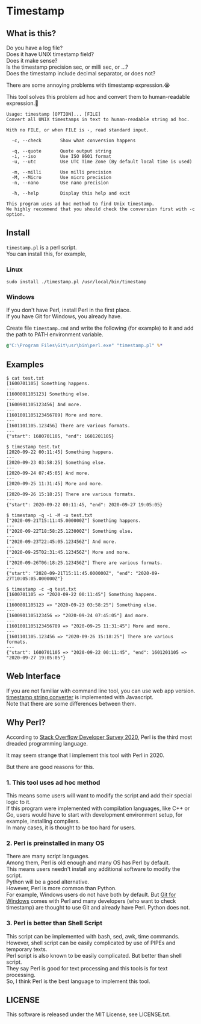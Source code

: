 # Timestamp

## What is this?

Do you have a log file?  
Does it have UNIX timestamp field?  
Does it make sense?  
Is the timestamp precision sec, or milli sec, or ...?  
Does the timestamp include decimal separator, or does not?

There are some annoying problems with timestamp expression.😭

This tool solves this problem ad hoc and convert them to human-readable expression.🎉

```
Usage: timestamp [OPTION]... [FILE]
Convert all UNIX timestamps in text to human-readable string ad hoc.

With no FILE, or when FILE is -, read standard input.

  -c, --check       Show what conversion happens

  -q, --quote       Quote output string
  -i, --iso         Use ISO 8601 format
  -u, --utc         Use UTC Time Zone (By default local time is used)

  -m, --milli       Use milli precision
  -M, --Micro       Use micro precision
  -n, --nano        Use nano precision

  -h, --help        Display this help and exit

This program uses ad hoc method to find Unix timestamp.
We highly recommend that you should check the conversion first with -c option.
```

## Install

`timestamp.pl` is a perl script.  
You can install this, for example,

### Linux

```
sudo install ./timestamp.pl /usr/local/bin/timestamp
```

### Windows

If you don't have Perl, install Perl in the first place.  
If you have Git for Windows, you already have.

Create file `timestamp.cmd` and write the following (for example) to it and add the path to PATH environment variable.

```cmd
@"C:\Program Files\Git\usr\bin\perl.exe" "timestamp.pl" %*
```

## Examples

```
$ cat test.txt
[1600701105] Something happens.
---
[1600801105123] Something else.
---
[1600901105123456] And more.
---
[1601001105123456789] More and more.
---
[1601101105.123456] There are various formats.
---
{"start": 1600701105, "end": 1601201105}
```

```
$ timestamp test.txt
[2020-09-22 00:11:45] Something happens.
---
[2020-09-23 03:58:25] Something else.
---
[2020-09-24 07:45:05] And more.
---
[2020-09-25 11:31:45] More and more.
---
[2020-09-26 15:18:25] There are various formats.
---
{"start": 2020-09-22 00:11:45, "end": 2020-09-27 19:05:05}
```

```
$ timestamp -q -i -M -u test.txt
["2020-09-21T15:11:45.000000Z"] Something happens.
---
["2020-09-22T18:58:25.123000Z"] Something else.
---
["2020-09-23T22:45:05.123456Z"] And more.
---
["2020-09-25T02:31:45.123456Z"] More and more.
---
["2020-09-26T06:18:25.123456Z"] There are various formats.
---
{"start": "2020-09-21T15:11:45.000000Z", "end": "2020-09-27T10:05:05.000000Z"}
```

```
$ timestamp -c -q test.txt 
[1600701105 => "2020-09-22 00:11:45"] Something happens.
---
[1600801105123 => "2020-09-23 03:58:25"] Something else.
---
[1600901105123456 => "2020-09-24 07:45:05"] And more.
---
[1601001105123456789 => "2020-09-25 11:31:45"] More and more.
---
[1601101105.123456 => "2020-09-26 15:18:25"] There are various formats.
---
{"start": 1600701105 => "2020-09-22 00:11:45", "end": 1601201105 => "2020-09-27 19:05:05"}
```

## Web Interface

If you are not familiar with command line tool, you can use web app version.  
[timestamp string converter](https://www.yhoka.com/app/timestamp-string-converter/) is implemented with Javascript.  
Note that there are some differences between them.

## Why Perl?

According to [Stack Overflow Developer Survey 2020](https://insights.stackoverflow.com/survey/2020#technology-most-loved-dreaded-and-wanted-languages-dreaded), Perl is the third most dreaded programming language.

It may seem strange that I implement this tool with Perl in 2020.

But there are good reasons for this.


### 1. This tool uses ad hoc method

This means some users will want to modify the script and add their special logic to it.  
If this program were implemented with compilation languages, like C++ or Go, users would have to start with development environment setup, for example, installing compilers.  
In many cases, it is thought to be too hard for users.

### 2. Perl is preinstalled in many OS

There are many script languages.  
Among them, Perl is old enough and many OS has Perl by default.  
This means users needn't install any additional software to modify the script.  
Python will be a good alternative.  
However, Perl is more common than Python.  
For example, Windows users do not have both by default. But [Git for Windows](https://gitforwindows.org/) comes with Perl and many developers (who want to check timestamp) are thought to use Git and already have Perl. Python does not.

### 3. Perl is better than Shell Script

This script can be implemented with bash, sed, awk, time commands.  
However, shell script can be easily complicated by use of PIPEs and temporary texts.  
Perl script is also known to be easily complicated. But better than shell script.  
They say Perl is good for text processing and this tools is for text processing.  
So, I think Perl is the best language to implement this tool.

## LICENSE

This software is released under the MIT License, see LICENSE.txt.
